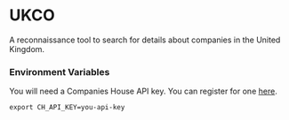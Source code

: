 UKCO
===

A reconnaissance tool to search for details about companies in the United Kingdom.

### Environment Variables

You will need a Companies House API key. You can register for one [here](https://developer.companieshouse.gov.uk/api/docs/index/gettingStarted/apikey_authorisation.html).

    export CH_API_KEY=you-api-key